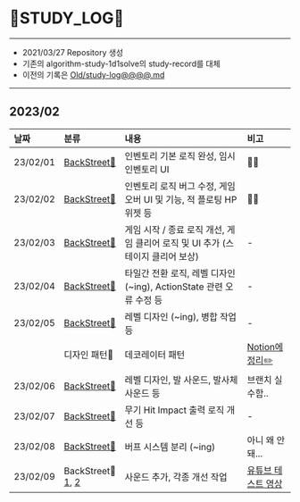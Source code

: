 # 📜STUDY_LOG📜
---
- 2021/03/27 Repository 생성
- 기존의 algorithm-study-1d1solve의 study-record를 대체
- 이전의 기록은 [Old/study-log@@@@.md](https://github.com/Oriburger/oriburger_study_log/blob/main/Old/study_log_2021.md)
---

## 2023/02

<div markdown="1">

|날짜|분류|내용|비고|
|:----|:----|:----|:----|
|23/02/01|[BackStreet🌆](https://github.com/Oriburger/UE5-BackStreet)|인벤토리 기본 로직 완성, 임시 인벤토리 UI|😵‍💫|
|23/02/02|[BackStreet🌆](https://github.com/Oriburger/UE5-BackStreet)|인벤토리 로직 버그 수정, 게임 오버 UI 및 기능, 적 플로팅 HP위젯 등|😵‍💫|
|23/02/03|[BackStreet🌆](https://github.com/Oriburger/UE5-BackStreet/commit/87efaa789848a1189d913c421e180373702ef09b)|게임 시작 / 종료 로직 개선, 게임 클리어 로직 및 UI 추가 (스테이지 클리어 보상)|-|
|23/02/04|[BackStreet🌆](https://github.com/Oriburger/UE5-BackStreet/commit/39a318cac54fdaccafa67def90b12615480e4464)|타일간 전환 로직, 레벨 디자인 (~ing), ActionState 관련 오류 수정 등|-|
|23/02/05|[BackStreet🌆](https://github.com/SSU-BackStreet/UE5-BackStreet)|레벨 디자인 (~ing), 병합 작업 등|-|
||디자인 패턴📖|데코레이터 패턴|[Notion에 정리✏️](https://oriburger.notion.site/96de0df7fc5e4834a5e8ede32aba4b02)|
|23/02/06|[BackStreet🌆](https://github.com/Oriburger/UE5-BackStreet/commit/cc1dba51180a1ea7aa0bb85c36a2f6cc59036c82)|레벨 디자인, 발 사운드, 발사체 사운드 등|브랜치 실수함..|
|23/02/07|[BackStreet🌆](https://github.com/Oriburger/UE5-BackStreet/commit/fb653a0781c7de58c13b921d90bad38d02921e92)|무기 Hit Impact 출력 로직 개선 등|-|
|23/02/08|[BackStreet🌆](https://github.com/Oriburger/UE5-BackStreet/commit/e014feb05e43fe679a0b8a6190d758e2d2087eea)|버프 시스템 분리 (~ing)|아니 왜 안돼...|
|23/02/09|BackStreet🌆[1](https://github.com/Oriburger/UE5-BackStreet-Mirror/commit/21baa88ac794d50f7e24536a12df16457e6dd3c3), [2](https://github.com/Oriburger/UE5-BackStreet-Mirror/commit/ab5892d6b10a6518924e355c3da35437b029fb96)|사운드 추가, 각종 개선 작업|[유튜브 테스트 영상](https://www.youtube.com/watch?v=XqbCDdVFlTI&ab_channel=LJH)|
</div>

<!--

- 📔📚📙📘📗📒📃📜📄📑

-->
